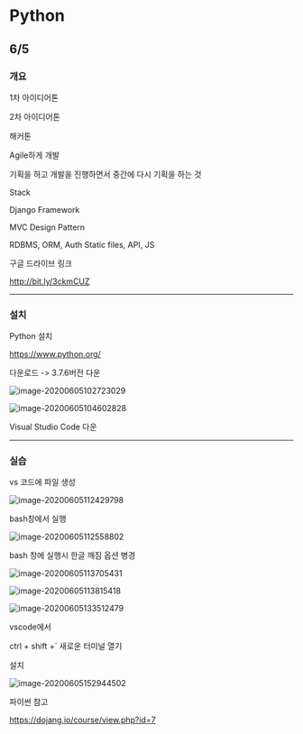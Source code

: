 # Python

## 6/5

### 개요

1차 아이디어톤

2차 아이디어톤

해커톤



Agile하게 개발

기획을 하고 개발을 진행하면서 중간에 다시 기획을 하는 것



Stack



Django Framework

MVC Design Pattern

RDBMS, ORM, Auth Static files, API, JS



구글 드라이브 링크

http://bit.ly/3ckmCUZ



-----

### 설치

Python 설치

https://www.python.org/

다운로드 -> 3.7.6버전 다운

![image-20200605102723029](C:\Users\student\AppData\Roaming\Typora\typora-user-images\image-20200605102723029.png)

![image-20200605104602828](C:\Users\student\AppData\Roaming\Typora\typora-user-images\image-20200605104602828.png)



Visual Studio Code 다운



----

### 실습

vs 코드에 파일 생성

![image-20200605112429798](C:\Users\student\AppData\Roaming\Typora\typora-user-images\image-20200605112429798.png)

bash창에서 실행

![image-20200605112558802](C:\Users\student\AppData\Roaming\Typora\typora-user-images\image-20200605112558802.png)

bash 창에 실행시 한글 깨짐 옵션 병경

![image-20200605113705431](C:\Users\student\AppData\Roaming\Typora\typora-user-images\image-20200605113705431.png)

![image-20200605113815418](C:\Users\student\AppData\Roaming\Typora\typora-user-images\image-20200605113815418.png)



![image-20200605133512479](C:\Users\student\AppData\Roaming\Typora\typora-user-images\image-20200605133512479.png)



vscode에서

ctrl + shift +` 새로운 터미널 열기



설치

![image-20200605152944502](C:\Users\student\AppData\Roaming\Typora\typora-user-images\image-20200605152944502.png)



파이썬 참고

https://dojang.io/course/view.php?id=7


